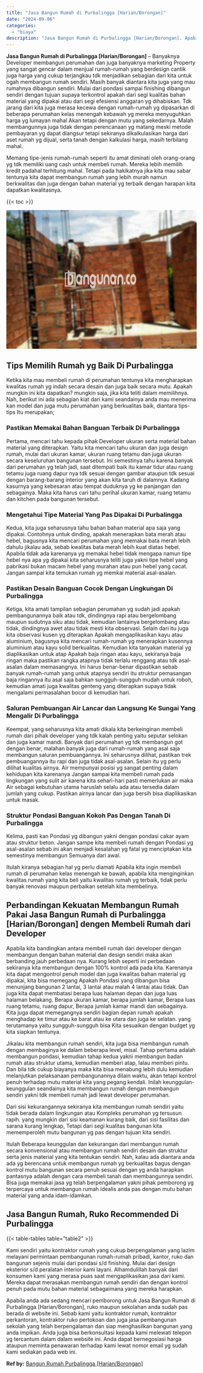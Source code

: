 ```yaml
---
title: "Jasa Bangun Rumah di Purbalingga [Harian/Borongan]"
date: "2024-09-06"
categories: 
  - "biaya"
description: "Jasa Bangun Rumah di Purbalingga [Harian/Borongan]. Apabila anda ada sedang mencari pemborong untuk Jasa Bangun Rumah di Purbalingga [Harian/Borongan], ruk..."
---
```


**Jasa Bangun Rumah di Purbalingga \[Harian/Borongan\]** – Banyaknya Developer membangun perumahan dan juga banyaknya marketing Property yang sangat gencar dalam menjual rumah-rumah yang berdesign cantik juga harga yang cukup terjangkau tdk menjadikan sebagian dari kita untuk ogah membangun rumah sendiri. Masih banyak diantara kita juga yang mau rumahnya dibangun sendiri. Mulai dari pondasi sampai finishing dibangun sendiri dengan tujuan supaya terkontrol apakah dari segi kualitas bahan material yang dipakai atau dari segi efesiensi anggaran yg dihabiskan. Tdk jarang dari kita juga merasa kecewa dengan rumah-rumah yg dipasarkan di beberapa perumahan kelas menengah kebawah yg mereka menyuguhkan harga yg lumayan mahal Akan tetapi dengan mutu yang sekedarnya. Malah membangunnya juga tidak dengan perencanaan yg matang meski metode pembayaran yg dapat diangsur tetapi sekiranya dikalkulasikan harga dari aset rumah yg dijual, serta tanah dengan kalkulasi harga, masih terbilang mahal.

Memang tipe-jenis rumah-rumah seperti itu amat diminati oleh orang-orang yg tdk memiliki uang cash untuk membeli rumah. Mereka lebih memilih kredit padahal terhitung mahal. Tetapi pada hakikatnya jika kita mau sabar tentunya kita dapat membangun rumah yang lebih murah namun berkwalitas dan juga dengan bahan material yg terbaik dengan harapan kita dapatkan kwalitasnya.

{{< toc >}}

![Jasa Bangun Rumah di Purbalingga [Harian/Borongan]](/images/borong-bangunan-29.png)

## Tips Memilih Rumah yg Baik Di Purbalingga

Ketika kita mau membeli rumah di perumahan tentunya kita mengharapkan kwalitas rumah yg indah secara desain dan juga baik secara mutu. Apakah mungkin ini kita dapatkan? mungkin saja, jika kita teliti dalam memilihnya. Nah, berikut ini ada sebagian kiat dari kami seandainya anda mau menerima kan model dan juga mutu perumahan yang berkualitas baik, diantara tips-tips Itu merupakan;

### Pastikan Memakai Bahan Banguan Terbaik Di Purbalingga

Pertama, mencari tahu kepada pihak Developer ukuran serta material bahan material yang diterapkan. Yaitu kita mencari tahu ukuran dan juga design rumah, mulai dari ukuran kamar, ukuran ruang tetamu dan juga ukuran secara keseluruhan bangunan tersebut. Ini semestinya tahu karena banyak dari perumahan yg telah jadi, saat ditempati baik itu kamar tidur atau ruang tetamu juga ruang dapur nya tdk sesuai dengan gambar ataupun tdk sesuai dengan barang-barang interior yang akan kita taruh di dalamnya. Kadang kasurnya yang kebesaran atau tempat duduknya yg ke panjangan dan sebagainya. Maka kita harus cari tahu perihal ukuran kamar, ruang tetamu dan kitchen pada bangunan tersebut.

### Mengetahui Tipe Material Yang Pas Dipakai Di Purbalingga

Kedua, kita juga seharusnya tahu bahan bahan material apa saja yang dipakai. Contohnya untuk dinding, apakah menerapkan bata merah atau hebel, bagusnya kita mencari perumahan yang memakai bata merah lebih dahulu jikalau ada, sebab kwalitas bata merah lebih kuat diatas hebel. Apabila tidak ada karenanya yg memakai hebel tidak mengapa namun tipe hebel nya apa yg dipakai kita seharusnya teliti juga yakni tipe hebel yang pabrikasi bukan macam hebel yang murahan atau pun hebel yang cacat. Jangan sampai kita temukan rumah yg memkai material asal-asalan.

### Pastikan Desain Banguan Cocok Dengan Lingkungan Di Purbalingga

Ketiga, kita amati tampilan sebagian perumahan yg sudah jadi apakah pembangunannya baik atau tdk, dindingnya rapi atau bergelombang maupun sudutnya siku atau tidak, kemudian lantainya bergelombang atau tidak, dindingnya awet atau tidak mesti kita observasi. Selain dari itu juga kita observasi kusen yg diterapkan Apakah mengaplikasikan kayu atau aluminium, bagusnya kita mencari rumah-rumah yg menerapkan kusennya aluminium atau kayu solid berkualitas. Kemudian kita tanyakan material yg diaplikasikan untuk atap Apakah baja ringan atau kayu, sekiranya baja ringan maka pastikan rangka atapnya tidak terlalu renggang atau tdk asal-asalan dalam memasangnya. Ini harus benar-benar dipastikan sebab banyak rumah-rumah yang untuk atapnya sendiri itu struktur pemasangan baja ringannya itu asal saja bahkan sungguh-sungguh mudah untuk roboh, kemudian amati juga kwalitas genteng yang diterapkan supaya tidak mengalami permasalahan bocor di kemudian hari.

### Saluran Pembuangan Air Lancar dan Langsung Ke Sungai Yang Mengalir Di Purbalingga

Keempat, yang seharusnya kita amati dikala kita berkeinginan membeli rumah dari pihak developer yang tdk kalah penting yaitu seputar selokan dan juga kamar mandi. Banyak dari perumahan yg tdk membangun got dengan benar, malahan banyak juga dari rumah-rumah yang asal saja membangun saluran pembuangannya. Ini seharusnya dilihat, pastikan trek pembuangannya itu rapi dan juga tidak asal-asalan. Selain itu yg perlu dilihat kualitas airnya. Air mempunyai posisi yg sangat penting dalam kehidupan kita karenanya Jangan sampai kita membeli rumah pada lingkungan yang sulit air karena kita sehari-hari pasti memerlukan air maka Air sebagai kebutuhan utama haruslah selalu ada atau tersedia dalam jumlah yang cukup. Pastikan airnya lancar dan juga bersih bisa diaplikasikan untuk masak.

### Struktur Pondasi Banguan Kokoh Pas Dengan Tanah Di Purbalingga

Kelima, pasti kan Pondasi yg dibangun yakni dengan pondasi cakar ayam atau struktur beton. Jangan sampe kita membeli rumah dengan Pondasi yg asal-asalan sebab ini akan menjadi kesalahan yg fatal yg menciptakan kita semestinya membangun Semuanya dari awal.

Itulah kiranya sebagian hal yg perlu diamati Apabila kita ingin membeli rumah di perumahan kelas menengah ke bawah, apabila kita menginginkan kwalitas rumah yang kita beli yaitu kwalitas rumah yg terbaik, tidak perlu banyak renovasi maupun perbaikan setelah kita membelinya.

## Perbandingan Kekuatan Membangun Rumah Pakai Jasa Bangun Rumah di Purbalingga \[Harian/Borongan\] dengen Membeli Rumah dari Developer

Apabila kita bandingkan antara membeli rumah dari developer dengan membangun dengan bahan material dan design sendiri maka akan berbanding jauh perbedaan nya. Kurang lebih seperti ini perbedaan sekiranya kita membangun dengan 100% kontrol ada pada kita. Karenanya kita dapat mengontrol penuh model dan juga kwalitas bahan material yg dipakai, kita bisa memegang Apakah Pondasi yang dibangun bisa menunjang bangunan 2 lantai, 3 lantai atau malah 4 lantai atau tidak. Dan juga kita dapat membatasi berapa luas halaman depan dan juga luas halaman belakang. Berapa ukuran kamar, berapa jumlah kamar, Berapa luas ruang tetamu, ruang dapur, Berapa jumlah kamar mandi dan sebagainya. Kita juga dapat memegangnya sendiri bagian depan rumah apakah menghadap ke timur atau ke barat atau ke utara dan juga ke selatan. yang terutamanya yaitu sungguh-sungguh bisa Kita sesuaikan dengan budget yg kita siapkan tentunya.

Jikalau kita membangun rumah sendiri, kita juga bisa membangun rumah dengan membaginya ke dalam beberapa level, misal. Tahap pertama adalah membangun pondasi, kemudian tahap kedua yakni membangun badan rumah atau struktur utama, kemudian memberi atap, lalau memberi pintu. Dan bila tdk cukup biayanya maka kita bisa menabung lebih dulu kemudian melanjutkan pelaksanaan pembangunannya dilain waktu, akan tetapi kontrol penuh terhadap mutu material kita yang pegang kendali. Inilah keunggulan-keunggulan seandainya kita membangun rumah dengan membangun sendiri yakni tdk membeli rumah jadi lewat developer perumahan.

Dari sisi kekurangannya sekiranya kita membangun rumah sendiri yaitu tidak berada dalam lingkungan atau Kompleks perumahan yg tersusun rapih. yang mungkin dari sisi keamanan kurang baik, dari sisi fasilitas dan sarana kurang lengkap, Tetapi dari segi kualitas bangunan kita mememperoleh mutu bangunan yg pas dengan tujuan kita sendiri.

Itulah Beberapa keunggulan dan kekurangan dari membangun rumah secara konvensional atau membangun rumah sendiri desain dan struktur serta jenis material yang kita tentukan sendiri. Nah, kalau ada diantara anda ada yg berencana untuk membangun rumah yg berkualitas bagus dengan kontrol mutu bangunan secara penuh sesuai dengan yg anda harapkan pantasnya adalah dengan cara membeli tanah dan membangunnya sendiri. Bisa juga memakai jasa yg telah berpengalaman yakni pihak pemborong yg terpercaya untuk membangun rumah idealis anda pas dengan mutu bahan material yang anda idam-idamkan.

## Jasa Bangun Rumah, Ruko Recommended Di Purbalingga

{{< table-tables table="table2" >}}

Kami sendiri yaitu kontraktor rumah yang cukup berpengalaman yang lazim melayani permintaan pembangunan rumah-rumah pribadi, kantor, ruko dan bangunan sejenis mulai dari pondasi s/d finishing. Mulai dari design eksterior s/d peralatan interior kami layani. Alhamdulillah banyak dari konsumen kami yang merasa puas saat mengaplikasikan jasa dari kami. Mereka dapat merasakan membangun rumah sendiri dan dengan kontrol penuh pada mutu bahan material sebagaimana yang mereka harapkan.

Apabila anda ada sedang mencari pemborong untuk Jasa Bangun Rumah di Purbalingga \[Harian/Borongan\], ruko maupun sekolahan anda sudah pas berada di website ini. Sebab kami yaitu kontraktor rumah, kontraktor perkantoran, kontraktor ruko pertokoan dan juga jasa pembangunan sekolah yang telah berpengalaman dan siap menghasilkan bangunan yang anda impikan. Anda juga bisa berkonsultasi kepada kami melewati telepon yg tercantum dalam dalam website ini. Anda dapat bernegosiasi harga ataupun meminta penawaran terhadap kami lewat nomor email yg sudah kami sediakan pada web ini.

**Ref by:** [Bangun Rumah Purbalingga [Harian/Borongan]](https://id.wikipedia.org/wiki/Bangun)
